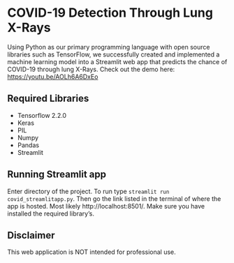 # COVID-19 Detection Through Lung X-Rays
Using Python as our primary programming language with open source libraries such as TensorFlow, we successfully created and implemented a machine learning model
into a Streamlit web app that predicts the chance of COVID-19 through lung X-Rays. Check out the demo here: https://youtu.be/AOLh6A6DxEo

## Required Libraries
- Tensorflow 2.2.0
- Keras
- PIL
- Numpy
- Pandas
- Streamlit

## Running Streamlit app
Enter directory of the project. To run type `streamlit run covid_streamlitapp.py`. Then go the link listed in the terminal of where the app is hosted. Most likely http://localhost:8501/. Make sure you have installed the required library’s.

## Disclaimer
This web application is NOT intended for professional use.
